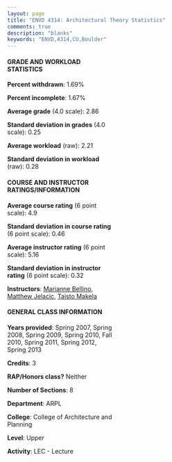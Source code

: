```yaml
---
layout: page
title: "ENVD 4314: Architectural Theory Statistics"
comments: true
description: "blanks"
keywords: "ENVD,4314,CU,Boulder"
---
```

<head>
<script src="https://ajax.googleapis.com/ajax/libs/jquery/2.1.3/jquery.min.js"></script>
<script src="https://dl.dropboxusercontent.com/s/pc42nxpaw1ea4o9/highcharts.js?dl=0"></script>
<!-- <script src="../assets/js/highcharts.js"></script> -->
<style type="text/css">@font-face {
	font-family: "Bebas Neue";
	src: url(https://www.filehosting.org/file/details/544349/BebasNeue Regular.otf) format("opentype");
	}
	h1.Bebas { 
		font-family: "Bebas Neue", Verdana, Tahoma;
	}
</style>
</head>
<body>
	<div id="container" style="float: right; width: 45%; height: 88%; margin-left: 2.5%; margin-right: 2.5%;"></div>
	<script language="JavaScript">
		$(document).ready(function() {
		var chart = {type: 'column'};
		var title = {text: 'Grade Distribution'};
		var xAxis = {categories: ['A','B','C','D','F'],crosshair: true};
		var yAxis = {min: 0,title: {text: 'Percentage'}};
		var tooltip = {headerFormat: '<center><b><span style="font-size:20px">{point.key}</span></b></center>',
		               pointFormat: '<td style="padding:0"><b>{point.y:.1f}%</b></td>',
		               footerFormat: '</table>',shared: true,useHTML: true};
		var plotOptions = {column: {pointPadding: 0.0,borderWidth: 0}};  
		var credits = {enabled: false};var series= [{name: 'Percent',data: [25.87,44.64,23.88,3.35,2.26,]}];
		var json = {};
		json.chart = chart;
		json.title = title;
		json.tooltip = tooltip;
		json.xAxis = xAxis;
		json.yAxis = yAxis;  
		json.series = series;
		json.plotOptions = plotOptions;  
		json.credits = credits;
		$('#container').highcharts(json);
	});
	</script>
</body>
			   
#### GRADE AND WORKLOAD STATISTICS

**Percent withdrawn**: 1.69%

**Percent incomplete**: 1.67%

**Average grade** (4.0 scale): 2.86

**Standard deviation in grades** (4.0 scale): 0.25

**Average workload** (raw): 2.21

**Standard deviation in workload** (raw): 0.28

#### COURSE AND INSTRUCTOR RATINGS/INFORMATION

**Average course rating** (6 point scale): 4.9

**Standard deviation in course rating** (6 point scale): 0.46

**Average instructor rating** (6 point scale): 5.16

**Standard deviation in instructor rating** (6 point scale): 0.32

**Instructors**: <a href='../../instructors/Marianne_Bellino'>Marianne Bellino</a>, <a href='../../instructors/Matthew_Jelacic'>Matthew Jelacic</a>, <a href='../../instructors/Taisto_Makela'>Taisto Makela</a>

#### GENERAL CLASS INFORMATION

**Years provided**: Spring 2007, Spring 2008, Spring 2009, Spring 2010, Fall 2010, Spring 2011, Spring 2012, Spring 2013

**Credits**: 3

**RAP/Honors class?** Neither

**Number of Sections**: 8

**Department**: ARPL

**College**: College of Architecture and Planning

**Level**: Upper

**Activity**: LEC - Lecture
